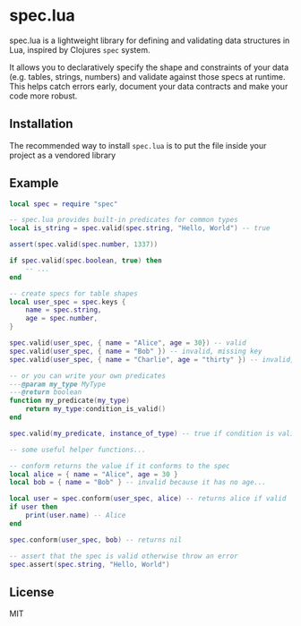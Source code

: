 # spec.lua

spec.lua is a lightweight library for defining and validating data structures in Lua, inspired by Clojures `spec` system.

It allows you to declaratively specify the shape and constraints of your data (e.g. tables, strings, numbers) and validate
against those specs at runtime. This helps catch errors early, document your data contracts and make your code more robust.

## Installation

The recommended way to install `spec.lua` is to put the file inside your project as a vendored library

## Example

```lua
local spec = require "spec"

-- spec.lua provides built-in predicates for common types
local is_string = spec.valid(spec.string, "Hello, World") -- true

assert(spec.valid(spec.number, 1337))

if spec.valid(spec.boolean, true) then
    -- ...
end

-- create specs for table shapes
local user_spec = spec.keys {
    name = spec.string,
    age = spec.number,
}

spec.valid(user_spec, { name = "Alice", age = 30}) -- valid
spec.valid(user_spec, { name = "Bob" }) -- invalid, missing key
spec.valid(user_spec, { name = "Charlie", age = "thirty" }) -- invalid, not a number

-- or you can write your own predicates
---@param my_type MyType
---@return boolean
function my_predicate(my_type)
    return my_type:condition_is_valid()
end

spec.valid(my_predicate, instance_of_type) -- true if condition is valid

-- some useful helper functions...

-- conform returns the value if it conforms to the spec
local alice = { name = "Alice", age = 30 }
local bob = { name = "Bob" } -- invalid because it has no age...

local user = spec.conform(user_spec, alice) -- returns alice if valid
if user then
    print(user.name) -- Alice
end

spec.conform(user_spec, bob) -- returns nil

-- assert that the spec is valid otherwise throw an error
spec.assert(spec.string, "Hello, World")
```

## License

MIT
